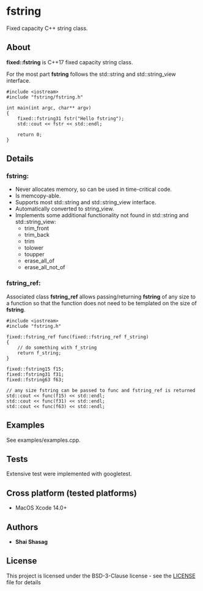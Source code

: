 # fstring
Fixed capacity C++ string class.

## About
**fixed::fstring** is C++17 fixed capacity string class.

For the most part **fstring** follows the std::string and std::string_view interface.

    #include <iostream>
    #include "fstring/fstring.h"

    int main(int argc, char** argv)
    {
        fixed::fstring31 fstr("Hello fstring");
        std::cout << fstr << std::endl;

        return 0;
    }

## Details
### fstring:
* Never allocates memory, so can be used in time-critical code.
* Is memcopy-able.
* Supports most std::string and std::string_view interface.
* Automatically converted to string_view.
* Implements some additional functionality not found in std::string and std::string_view:
    + trim_front
    + trim_back
    + trim
    + tolower
    + toupper
    + erase_all_of
    + erase_all_not_of

### fstring_ref:

Associated class **fstring_ref** allows passing/returning **fstring** of any size to a function so that the function does not need to be templated on the size of **fstring**.


    #include <iostream>
    #include "fstring.h"

    fixed::fstring_ref func(fixed::fstring_ref f_string)
    {
        // do something with f_string
        return f_string;
    }

    fixed::fstring15 f15;
    fixed::fstring31 f31;
    fixed::fstring63 f63;

    // any size fstring can be passed to func and fstring_ref is returned
    std::cout << func(f15) << std::endl;
    std::cout << func(f31) << std::endl;
    std::cout << func(f63) << std::endl;

## Examples
See examples/examples.cpp.

## Tests

Extensive test were implemented with googletest.

## Cross platform (tested platforms)
+ MacOS Xcode 14.0+

## Authors

* **Shai Shasag**

## License

This project is licensed under the BSD-3-Clause license - see the [LICENSE](LICENSE) file for details

